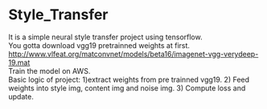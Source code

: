 # Style_Transfer
It is a simple neural style transfer project using tensorflow.  
You gotta download vgg19 pretrainned weights at first. http://www.vlfeat.org/matconvnet/models/beta16/imagenet-vgg-verydeep-19.mat  
Train the model on AWS.  
Basic logic of project: 1)extract weights from pre trainned vgg19. 2) Feed weights into style img, content img and noise img. 3) Compute loss and update.
